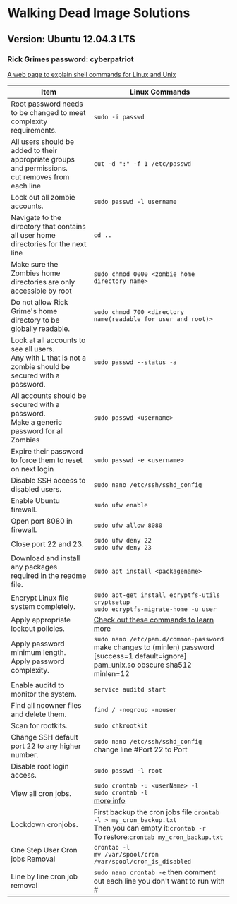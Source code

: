 # Walking Dead Image Solutions
## Version: Ubuntu 12.04.3 LTS 
### Rick Grimes password: cyberpatriot
[A web page to explain shell commands for Linux and Unix](https://explainshell.com/)

Item | Linux Commands|
---|---
Root password needs to be changed to meet complexity requirements.|`sudo -i passwd`  
All users should be added to their appropriate groups and permissions.<br> cut removes from each line|`cut -d ":" -f 1 /etc/passwd`  
Lock out all zombie accounts.|`sudo passwd -l username`  
Navigate to the directory that contains all user home directories for the next line|`cd ..`  
Make sure the Zombies home directories are only accessible by root|`sudo chmod 0000 <zombie home directory name>`  
Do not allow Rick Grime's home directory to be globally readable.|`sudo chmod 700 <directory name(readable for user and root)>`  
Look at all accounts to see all users. <br>Any with L that is not a zombie should be secured with a password.|`sudo passwd --status -a`  
All accounts should be secured with a password.<br>Make a generic password for all Zombies|`sudo passwd <username>`  
Expire their password to force them to reset on next login|`sudo passwd -e <username>`
Disable SSH access to disabled users. |`sudo nano /etc/ssh/sshd_config`  
Enable Ubuntu firewall.|`sudo ufw enable`
Open port 8080 in firewall.|`sudo ufw allow 8080`  
Close port 22 and 23.|`sudo ufw deny 22`<br>`sudo ufw deny 23`  
Download and install any packages required in the readme file.|`sudo apt install <packagename>`
Encrypt Linux file system completely.|`sudo apt-get install ecryptfs-utils cryptsetup`<br>`sudo ecryptfs-migrate-home -u user`
Apply appropriate lockout policies.| [Check out these commands to learn more](https://websistent.com/linux-password-lockout-policy/)
Apply password minimum length.<br>Apply password complexity.|`sudo nano /etc/pam.d/common-password`<br>make changes to (minlen) password [success=1 default=ignore] pam_unix.so obscure sha512 minlen=12
Enable auditd to monitor the system.|`service auditd start`
Find all noowner files and delete them.|`find / -nogroup -nouser`
Scan for rootkits.|`sudo chkrootkit`
Change SSH default port 22 to any higher number.|`sudo nano /etc/ssh/sshd_config`<br> change line #Port 22 to Port <port number>
Disable root login access.|`sudo passwd -l root`
View all cron jobs.|`sudo crontab -u <userName> -l`<br>`sudo crontab -l`<br>[more info](https://www.cyberciti.biz/faq/linux-show-what-cron-jobs-are-setup/)
Lockdown cronjobs. |First backup the cron jobs file `crontab -l > my_cron_backup.txt`<br>Then you can empty it:`crontab -r`<br>To restore:`crontab my_cron_backup.txt`<br>
One Step User Cron jobs Removal|`crontab -l`<br>`mv /var/spool/cron  /var/spool/cron_is_disabled`
Line by line cron job removal|`sudo nano crontab -e` then comment out each line you don't want to run with #

